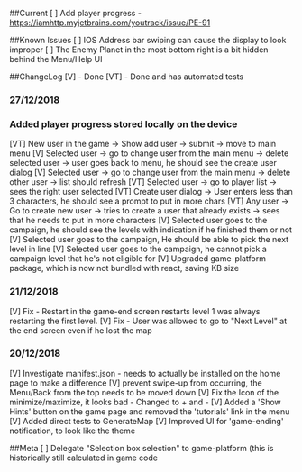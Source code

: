 ##Current
[ ] Add player progress - https://iamhttp.myjetbrains.com/youtrack/issue/PE-91

##Known Issues
[ ] IOS Address bar swiping can cause the display to look improper
[ ] The Enemy Planet in the most bottom right is a bit hidden behind the Menu/Help UI

##ChangeLog
[V] - Done
[VT] - Done and has automated tests

### 27/12/2018
### Added player progress stored locally on the device
[VT] New user in the game -> Show add user -> submit -> move to main menu
[V] Selected user -> go to change user from the main menu -> delete selected user -> user goes back to menu, he should see the create user dialog
[V] Selected user -> go to change user from the main menu -> delete other user -> list should refresh
[VT] Selected user -> go to player list -> sees the right user selected
[VT] Create user dialog -> User enters less than 3 characters, he should see a prompt to put in more chars
[VT] Any user -> Go to create new user -> tries to create a user that already exists -> sees that he needs to put in more characters
[V] Selected user goes to the campaign, he should see the levels with indication if he finished them or not
[V] Selected user goes to the campaign, He should be able to pick the next level in line
[V] Selected user goes to the campaign, he cannot pick a campaign level that he's not eligible for
[V] Upgraded game-platform package, which is now not bundled with react, saving KB size

### 21/12/2018
[V] Fix - Restart in the game-end screen restarts level 1 was always restarting the first level.
[V] Fix - User was allowed to go to "Next Level" at the end screen even if he lost the map

### 20/12/2018
[V] Investigate manifest.json - needs to actually be installed on the home page to make a difference
[V] prevent swipe-up from occurring, the Menu/Back from the top needs to be moved down
[V] Fix the Icon of the minimize/maximize, it looks bad - Changed to + and -
[V] Added a 'Show Hints' button on the game page and removed the 'tutorials' link in the menu
[V] Added direct tests to GenerateMap
[V] Improved UI for 'game-ending' notification, to look like the theme

##Meta
[ ] Delegate "Selection box selection" to game-platform (this is historically still calculated in game code
